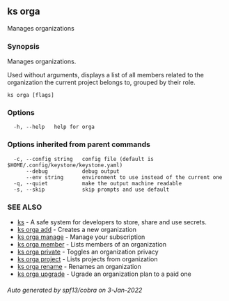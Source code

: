 ## ks orga

Manages organizations

### Synopsis

Manages organizations.

Used without arguments, displays a list of all members related to the organization
the current project belongs to, grouped by their role.

```
ks orga [flags]
```

### Options

```
  -h, --help   help for orga
```

### Options inherited from parent commands

```
  -c, --config string   config file (default is $HOME/.config/keystone/keystone.yaml)
      --debug           debug output
      --env string      environment to use instead of the current one
  -q, --quiet           make the output machine readable
  -s, --skip            skip prompts and use default
```

### SEE ALSO

* [ks](ks.md)	 - A safe system for developers to store, share and use secrets.
* [ks orga add](ks_orga_add.md)	 - Creates a new organization
* [ks orga manage](ks_orga_manage.md)	 - Manage your subscription
* [ks orga member](ks_orga_member.md)	 - Lists members of an organization
* [ks orga private](ks_orga_private.md)	 - Toggles an organization privacy
* [ks orga project](ks_orga_project.md)	 - Lists projects from organization
* [ks orga rename](ks_orga_rename.md)	 - Renames an organization
* [ks orga upgrade](ks_orga_upgrade.md)	 - Ugrade an organization plan to a paid one

###### Auto generated by spf13/cobra on 3-Jan-2022
